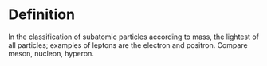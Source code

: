 # Definition

In the classification of subatomic particles according to mass, the
lightest of all particles; examples of leptons are the electron and
positron. Compare meson, nucleon, hyperon.
